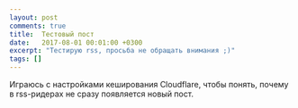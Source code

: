 ```yaml
---
layout: post
comments: true
title:  Тестовый пост
date:   2017-08-01 00:01:00 +0300
excerpt: "Тестирую rss, просьба не обращать внимания ;)"
tags: []
---
```

Играюсь с настройками кеширования Cloudflare, чтобы понять, почему в rss-ридерах не сразу появляется новый пост.
